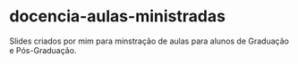 # docencia-aulas-ministradas

Slides criados por mim para minstração de aulas para alunos de Graduação e Pós-Graduação.

